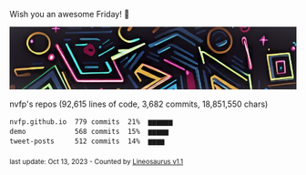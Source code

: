 Wish you an awesome Friday! 🌼

![banner](https://github.com/nvfp/nvfp/raw/main/assets/banner.jpg)

nvfp's repos (92,615 lines of code, 3,682 commits, 18,851,550 chars)

```txt
nvfp.github.io  779 commits  21%  ▆▆▆▆▆▆
demo            568 commits  15%  ▆▆▆▆▆
tweet-posts     512 commits  14%  ▆▆▆▆
```

<sub>last update: Oct 13, 2023 - Counted by [Lineosaurus v1.1](https://github.com/Lineosaurus/Lineosaurus)</sub>